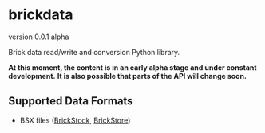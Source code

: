 brickdata
=========

version 0.0.1 alpha

Brick data read/write and conversion Python library.

**At this moment, the content is in an early alpha stage and under constant development.**
**It is also possible that parts of the API will change soon.**


Supported Data Formats
----------------------

* BSX files ([BrickStock](https://brickstock.patrickbrans.com/), [BrickStore](http://www.brickforge.de/software/brickstore/))
